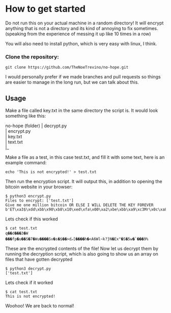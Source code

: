# How to get started

Do not run this on your actual machine in a random directory! It will encrypt anything that is not a directory and its kind of annoying to fix sometimes. (speaking from the experience of messing it up like 10 times in a row)

You will also need to install python, which is very easy with linux, I think.

### Clone the repository:
```
git clone https://github.com/TheNoeTrevino/no-hope.git
```
I would personally prefer if we made branches and pull requests so things are easier to manage in the long run, but we can talk about this.

## Usage

Make a file called key.txt in the same directory the script is. It would look something like this:

no-hope (folder)
| decrypt.py<br>
| encrypt.py<br>
| key.txt<br>
| text.txt<br>
|_

Make a file as a test, in this case test.txt, and fill it with some text, here is an example command:
```
echo 'This is not encrypted!' > test.txt
```
Then run the encryption script. It will output this, in addition to opening the bitcoin website in your browser:
```
$ python3 encrypt.py
Files to encrypt: ['test.txt']
Give me one million bitcoin OR ELSE I WILL DELETE THE KEY FOREVER
b'ET\xa3$\xdd\xbb\x90\xb8\x10\xed\xfa\x00\xa2\xbe\xbb\xa9\xc3Mr\x0c\xa8\xe7p>z\xd3\x01\xc8\x82\xfa\x05\xb4'
```
Lets check if this worked
```
$ cat test.txt 
q��d���3�W	���fp�u��S�7�Wu����Sv�s�$��>dވ[����h�<A6Wl~k?}N�Ex"�S�5w�`���9%    
```
These are the encrypted contents of the file!
Now let us decrypt them by running the decryption script, which is also going to show us an array on files that have gotten decrypted
```
$ python3 decrypt.py 
['test.txt']
```
Lets check if it worked
```
$ cat test.txt 
This is not encrypted!
```
Woohoo! We are back to normal!
